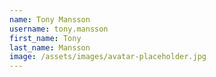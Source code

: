 ```yaml
---
name: Tony Mansson
username: tony.mansson
first_name: Tony
last_name: Mansson
image: /assets/images/avatar-placeholder.jpg
---
```


